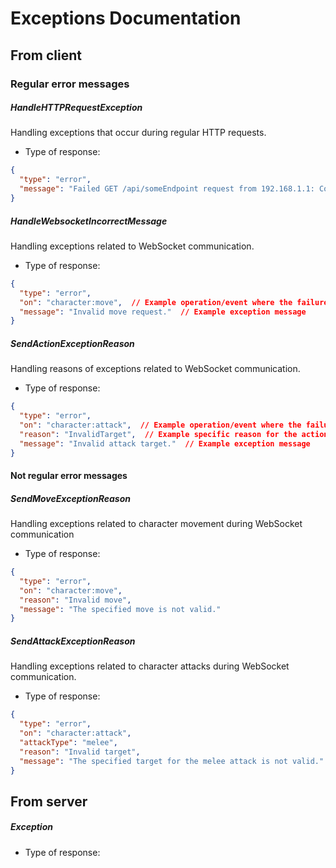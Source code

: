 # Exceptions Documentation

## From client

### Regular error messages

##### HandleHTTPRequestException
Handling exceptions that occur during regular HTTP requests.
- Type of response:
```json
{
  "type": "error",
  "message": "Failed GET /api/someEndpoint request from 192.168.1.1: Connection timed out"
}
```
##### HandleWebsocketIncorrectMessage
Handling exceptions related to WebSocket communication.
- Type of response:
```json
{
  "type": "error",
  "on": "character:move",  // Example operation/event where the failure occurred
  "message": "Invalid move request."  // Example exception message
}
```
##### SendActionExceptionReason
Handling reasons of exceptions related to WebSocket communication.
- Type of response:
```json
{
  "type": "error",
  "on": "character:attack",  // Example operation/event where the failure occurred
  "reason": "InvalidTarget",  // Example specific reason for the action failure
  "message": "Invalid attack target."  // Example exception message
}
```

#### Not regular error messages

##### SendMoveExceptionReason
Handling exceptions related to character movement during WebSocket communication
- Type of response:
```json
{
  "type": "error",
  "on": "character:move",
  "reason": "Invalid move",
  "message": "The specified move is not valid."
}
```
##### SendAttackExceptionReason
Handling exceptions related to character attacks during WebSocket communication.
- Type of response:
```json
{
  "type": "error",
  "on": "character:attack",
  "attackType": "melee",
  "reason": "Invalid target",
  "message": "The specified target for the melee attack is not valid."
}
```

## From server



#####   Exception

- Type of response:
```json

```
